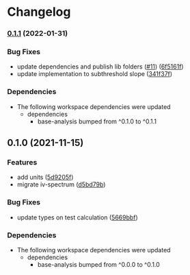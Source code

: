 # Changelog

### [0.1.1](https://www.github.com/cheminfo/analysis/compare/iv-analysis-v0.1.0...iv-analysis-v0.1.1) (2022-01-31)


### Bug Fixes

* update dependencies and publish lib folders ([#11](https://www.github.com/cheminfo/analysis/issues/11)) ([6f5161f](https://www.github.com/cheminfo/analysis/commit/6f5161f8c9fd51845e82b975229398a3b6c1211c))
* update implementation to subthreshold slope ([341f37f](https://www.github.com/cheminfo/analysis/commit/341f37fba165795fe158016536351979517b5e9e))


### Dependencies

* The following workspace dependencies were updated
  * dependencies
    * base-analysis bumped from ^0.1.0 to ^0.1.1

## 0.1.0 (2021-11-15)


### Features

* add units ([5d9205f](https://www.github.com/cheminfo/analysis/commit/5d9205fbc2a9baa84caf32d3f30db147eeaa4c51))
* migrate iv-spectrum ([d5bd79b](https://www.github.com/cheminfo/analysis/commit/d5bd79ba8a1e1ffe738dc32f59fa5f8f4201b852))


### Bug Fixes

* update types on test calculation ([5669bbf](https://www.github.com/cheminfo/analysis/commit/5669bbf90a8fb6af89bd76f51e9cd82d3b85eb16))



### Dependencies

* The following workspace dependencies were updated
  * dependencies
    * base-analysis bumped from ^0.0.0 to ^0.1.0